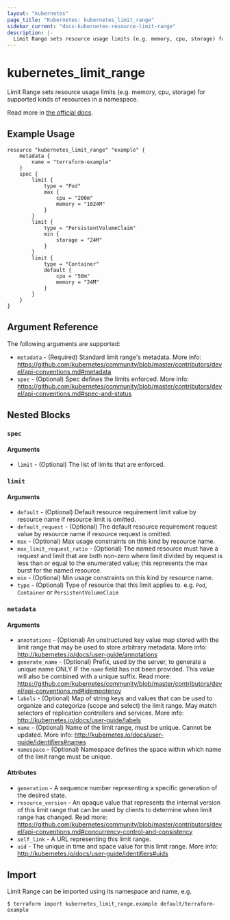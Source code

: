 ```yaml
---
layout: "kubernetes"
page_title: "Kubernetes: kubernetes_limit_range"
sidebar_current: "docs-kubernetes-resource-limit-range"
description: |-
  Limit Range sets resource usage limits (e.g. memory, cpu, storage) for supported kinds of resources in a namespace.
---
```


# kubernetes_limit_range

Limit Range sets resource usage limits (e.g. memory, cpu, storage) for supported kinds of resources in a namespace.

Read more in [the official docs](https://kubernetes.io/docs/tasks/configure-pod-container/apply-resource-quota-limit/#applying-default-resource-requests-and-limits).


## Example Usage

```hcl
resource "kubernetes_limit_range" "example" {
	metadata {
		name = "terraform-example"
	}
	spec {
		limit {
			type = "Pod"
			max {
				cpu = "200m"
				memory = "1024M"
			}
		}
		limit {
			type = "PersistentVolumeClaim"
			min {
				storage = "24M"
			}
		}
		limit {
			type = "Container"
			default {
				cpu = "50m"
				memory = "24M"
			}
		}
	}
}
```

## Argument Reference

The following arguments are supported:

* `metadata` - (Required) Standard limit range's metadata. More info: https://github.com/kubernetes/community/blob/master/contributors/devel/api-conventions.md#metadata
* `spec` - (Optional) Spec defines the limits enforced. More info: https://github.com/kubernetes/community/blob/master/contributors/devel/api-conventions.md#spec-and-status

## Nested Blocks

### `spec`

#### Arguments

* `limit` - (Optional) The list of limits that are enforced.

### `limit`

#### Arguments

* `default` - (Optional) Default resource requirement limit value by resource name if resource limit is omitted.
* `default_request` - (Optional) The default resource requirement request value by resource name if resource request is omitted.
* `max` - (Optional) Max usage constraints on this kind by resource name.
* `max_limit_request_ratio` - (Optional) The named resource must have a request and limit that are both non-zero where limit divided by request is less than or equal to the enumerated value; this represents the max burst for the named resource.
* `min` - (Optional) Min usage constraints on this kind by resource name.
* `type` - (Optional) Type of resource that this limit applies to. e.g. `Pod`, `Container` or `PersistentVolumeClaim`

### `metadata`

#### Arguments

* `annotations` - (Optional) An unstructured key value map stored with the limit range that may be used to store arbitrary metadata. More info: http://kubernetes.io/docs/user-guide/annotations
* `generate_name` - (Optional) Prefix, used by the server, to generate a unique name ONLY IF the `name` field has not been provided. This value will also be combined with a unique suffix. Read more: https://github.com/kubernetes/community/blob/master/contributors/devel/api-conventions.md#idempotency
* `labels` - (Optional) Map of string keys and values that can be used to organize and categorize (scope and select) the limit range. May match selectors of replication controllers and services. More info: http://kubernetes.io/docs/user-guide/labels
* `name` - (Optional) Name of the limit range, must be unique. Cannot be updated. More info: http://kubernetes.io/docs/user-guide/identifiers#names
* `namespace` - (Optional) Namespace defines the space within which name of the limit range must be unique.

#### Attributes

* `generation` - A sequence number representing a specific generation of the desired state.
* `resource_version` - An opaque value that represents the internal version of this limit range that can be used by clients to determine when limit range has changed. Read more: https://github.com/kubernetes/community/blob/master/contributors/devel/api-conventions.md#concurrency-control-and-consistency
* `self_link` - A URL representing this limit range.
* `uid` - The unique in time and space value for this limit range. More info: http://kubernetes.io/docs/user-guide/identifiers#uids

## Import

Limit Range can be imported using its namespace and name, e.g.

```
$ terraform import kubernetes_limit_range.example default/terraform-example
```

